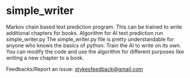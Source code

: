 # simple_writer
Markov chain based text prediction program. This can be trained to write additional chapters for books.
Algorithm for AI text prediction
run simple_writer.py
The simple_writer.py file is pretty understandable for anyone who knows the basics of python. Train the
AI to write on its own.
You can modify the code and use the algorithm for different purposes like writing a new chapter to a book.

Feedbacks/Report an issue: stykesfeedback@gmail.com
